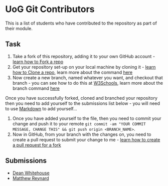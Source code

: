 # UoG Git Contributors
This is a list of students who have contributed to the repository as part of their module.

## Task
1. Take a fork of this repository, adding it to your own GitHub account - [learn how to Fork a repo](https://docs.github.com/en/get-started/quickstart/fork-a-repo)
2. Get your repository set-up on your local machine by cloning it - [learn how to Clone a repo](https://docs.github.com/en/repositories/creating-and-managing-repositories/cloning-a-repository), learn more about the command [here](https://git-scm.com/docs/git-clone) 
3. Now create a new branch, named whatever you want, and checkout that branch - you can see how to do this at [W3Schools](https://www.w3schools.com/git/git_branch.asp?remote=github), learn more about the branch command [here](https://git-scm.com/docs/git-branch)

Once you have successfully forked, cloned and branched your repository then you need to add yourself to the submissions list below - you will need to use [Markdown](https://www.markdownguide.org/basic-syntax/#links) to add yourself...

1. Once you have added yourself to the file, then you need to commit your change and push it to your remote `git commit -am "YOUR COMMIT MESSAGE, CHANGE THIS" && git push origin <BRANCH_NAME>`.
2. Now in GitHub, from your branch with the changes on, you need to create a pull request to submit your change to me - [learn how to create a pull request for a fork](https://docs.github.com/en/pull-requests/collaborating-with-pull-requests/proposing-changes-to-your-work-with-pull-requests/creating-a-pull-request-from-a-fork)

## Submissions
- [Dean Whitehouse](https://github.com/DeanWhitehouse)
- [Matthew Reynard](https://github.com/BluFox2003)
